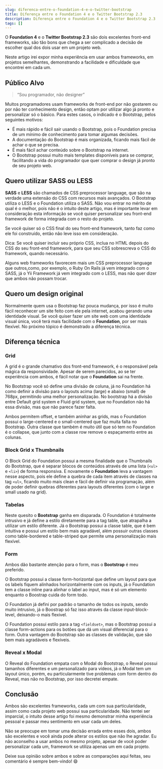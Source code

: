 ```yaml
---
slug: diferenca-entre-o-foundation-4-e-o-twitter-bootstrap
title: Diferença entre o Foundation 4 e o Twitter Bootstrap 2.3
description: Diferença entre o Foundation 4 e o Twitter Bootstrap 2.3
tags: []
---
```


O **Foundation 4** e o **Twitter Bootstrap 2.3** são dois excelentes front-end frameworks, são tão bons que chega a ser complicado a decisão de escolher qual dos dois usar em um projeto web.

Neste artigo irei expor minha experiência em usar ambos frameworks, em projetos semelhantes, demonstrando a facilidade e dificuldade que encontrei em cada um.

<!--truncate-->

## Público Alvo

> “Sou programador, não designer”

Muitos programadores usam frameworks de front-end por não gostarem ou por não ter conhecimento design, então optam por utilizar algo já pronto e personalizar só o básico. Para estes casos, o indicado é o Bootstrap, pelos seguintes motivos:

- É mais rápido e fácil sair usando o Bootstrap, pois o Foundation precisa de um mínimo de conhecimento para tomar algumas decisões.
- A documentação do Bootstrap é mais organizada, ficando mais fácil de achar o que se precisa.
- É mais fácil achar conteúdo sobre o Bootstrap na internet.
- O Bootstrap possui muito mais templates disponíveis para se comprar, facilitando a vida do programador que quer comprar o design já pronto de seu projeto web.

## Quero utilizar SASS ou LESS

**SASS** e **LESS** são chamados de CSS preprocessor language, que são na verdade uma extensão do CSS com recursos mais avançados. O Bootstrap utiliza o LESS e o Foundation utiliza o SASS. Não vou entrar no mérito de qual é o melhor, pois não é o intuito deste artigo, mas é importante levar em consideração esta informação se você quiser personalizar seu front-end framework de forma integrada com o resto do projeto.

Se você quiser só o CSS final do seu front-end framework, tanto faz como ele foi construído, então não leve isso em consideração.

Dica: Se você quiser incluir seu próprio CSS, inclua no HTML depois do CSS do seu front-end framework, para que seu CSS sobrescreva o CSS do framework, quando necessário.

Alguns web frameworks favorecem mais um CSS preprocessor language que outros,como, por exemplo, o Ruby On Rails já vem integrado com o SASS, já o Yii Framework já vem integrado com o LESS, mas não quer dizer que ambos não possam trocar.

## Quero um design original

Normalmente quem usa o Bootstrap faz pouca mudança, por isso é muito fácil reconhecer um site feito com ele pela internet, acabou gerando uma identidade visual. Se você quiser fazer um site web com uma identidade visual única, você terá mais facilidade com o **Foundation**, por ser mais flexível. No próximo tópico é demonstrado a diferença técnica.

## Diferença técnica

### Grid

A grid é o grande chamativo dos front-end framework, é o responsável pela mágica da responsividade. Apesar de serem parecidos, ao se ter experiência com ambos, é fácil notar que o **Foundation** sai na frente.

No Bootstrap você só define uma divisão de coluna, já no Foundation há como definir a divisão para o layouts acima (large) e abaixo (small) de 768px, permitindo uma melhor personalização. No bootstrap há a divisão entre Default grid system e Fluid grid system, que no Foundation não há essa divisão, mas que não parece fazer falta.

Ambos permitem offset, e também aninhar as grids, mas o Foundation possui o large-centered e o small-centered que faz muita falta no Bootstrap. Outra classe que também é muito útil que só tem no Foundation é o collapse, que junto com a classe row remove o espaçamento entre as colunas.

### Block Grid x Thumbnails

O Block Grid do Foundation possui a mesma finalidade que o Thumbnails do Bootstrap, que é separar blocos de conteúdos através de uma lista (`<ul>` e `<li>`) de forma responsiva. E novamente o **Foundation** leva a vantagem nesse aspecto, pois ele define a quebra de cada item através de classes na tag `<ul>`, ficando muito mais clean e fácil de definir via programação, além de poder definir quebras diferentes para layouts diferentes (com o large e small usado na grid).

### Tabelas

Neste quesito o **Bootstrap** ganha em disparada. O Foundation é totalmente intrusivo e já define a estilo diretamente para a tag table, que atrapalha a utilizar um estilo diferente. Já o Bootstrap possui a classe table, que é bem intuitiva e possui um estilo bem mais agradável, além possuir outras classes como table-bordered e table-striped que permite uma personalização mais flexível.

### Form

Ambos dão bastante atenção para o form, mas o **Bootstrap** é meu preferido.

O Bootstrap possui a classe form-horizontal que define um layout para que os labels fiquem alinhados horizontalmente com os inputs, já o Foundation tem a classe inline para alinhar o label ao input, mas é só um elemento enquanto o Boostrap cuida do form todo.

O Foundation já defini por padrão o tamanho de todos os inputs, sendo muito intrusivo, já o Boostrap só faz isso através da classe input-block-level, deixando-o mais flexivel.

O Foundation possui estilo para a tag `<fieldset>`, mas o Bootstrap possui a classe form-actions para os botões que dá um visual diferencial para o form. Outra vantagem do Bootstrap são as classes de validação, que são bem mais agradáveis e flexíveis.

### Reveal x Modal

O Reveal do Foundation empata com o Modal do Bootstrap, o Reveal possui tamanhos diferentes e um personalizado para vídeos, já o Modal tem um layout único, porém, eu particularmente tive problemas com form dentro do Reveal, mas não no Bootstrap, por isso decretei empate.

## Conclusão

Ambos são excelentes frameworks, cada um com sua particularidade, assim como cada projeto web possui sua particularidade. Não tentei ser imparcial, o intuito desse artigo foi mesmo demonstrar minha experiência pessoal e passar meu sentimento em usar cada um deles.

Não se preocupe em tomar uma decisão errada entre esses dois, ambos são excelentes e você ainda pode alterar os estilos que não lhe agradar. Eu não aconselho a usar ambos no mesmo projeto, apesar de você poder personalizar cada um, framework se utiliza apenas um em cada projeto.

Deixe sua opinião sobre ambos e sobre as comparações aqui feitas, seu comentário é sempre bem-vindo! 😄
